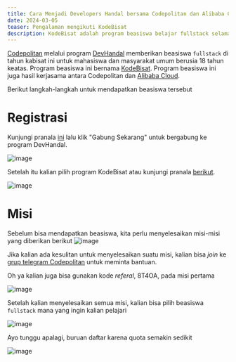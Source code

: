 ```yaml
---
title: Cara Menjadi Developers Handal bersama Codepolitan dan Alibaba Cloud
date: 2024-03-05
teaser: Pengalaman mengikuti KodeBisat
description: KodeBisat adalah program beasiswa belajar fullstack selama 1 tahun untuk mahasiswa dan umum
---
```


[Codepolitan](codepolitan.com) melalui program [DevHandal](https://www.devhandal.id/?reference=8T4OA) memberikan beasiswa `fullstack` di tahun kabisat ini untuk mahasiswa dan masyarakat umum berusia 18 tahun keatas. Program beasiswa ini bernama [KodeBisat](https://www.codepolitan.com/kodebisat). Program beasiswa ini juga hasil kerjasama antara Codepolitan dan [Alibaba Cloud](Alibabacloud.com).

Berikut langkah-langkah untuk mendapatkan beasiswa tersebut

# Registrasi
Kunjungi pranala [ini](https://www.devhandal.id/register) lalu klik "Gabung Sekarang" untuk bergabung ke program DevHandal. 

![image](https://github.com/ekickx/assets/assets/26477782/ada201f5-11f8-4a90-82d5-1e41e832e802)

Setelah itu kalian pilih program KodeBisat atau kunjungi pranala [berikut](https://www.devhandal.id/program/kodebisat).

![image](https://github.com/ekickx/assets/assets/26477782/f0a7777d-7a0a-4e7b-bf00-302d3580846e)

# Misi
Sebelum bisa mendapatkan beasiswa, kita perlu menyelesaikan misi-misi yang diberikan berikut 
![image](https://github.com/ekickx/assets/assets/26477782/72542f28-5e47-43b5-8abc-ed64924b5c87)

Jika kalian ada kesulitan untuk menyelesaikan suatu misi, kalian bisa *join* ke [grup telegram Codepolitan](https://t.me/codepolitan/17139) untuk meminta bantuan.

Oh ya kalian juga bisa gunakan kode *referal*, 8T4OA, pada misi pertama

![image](https://github.com/ekickx/assets/assets/26477782/522c87fb-f75a-4a4a-8094-5198770a13b6)

Setelah kalian menyelesaikan semua misi, kalian bisa pilih beasiswa `fullstack` mana yang ingin kalian pelajari

![image](https://github.com/ekickx/assets/assets/26477782/b5cda6c4-f7d9-4ea9-bb12-732e08253ba6)

Ayo tunggu apalagi, buruan daftar karena quota semakin sedikit

![image](https://github.com/ekickx/assets/assets/26477782/badfba52-83c5-4c7d-aa1f-166e37f05b20)
